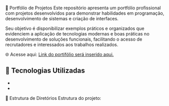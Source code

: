 📌 Portfólio de Projetos
Este repositório apresenta um portfólio profissional com projetos desenvolvidos para demonstrar habilidades em programação, desenvolvimento de sistemas e criação de interfaces.

Seu objetivo é disponibilizar exemplos práticos e organizados que evidenciem a aplicação de tecnologias modernas e boas práticas no desenvolvimento de soluções funcionais, facilitando o acesso de recrutadores e interessados aos trabalhos realizados.

🌐 Acesse aqui: [Link do portifólio será inserido aqui.](https://www.figma.com/design/M6GRFmiXeLHltAkO5xO0PH/LABORAT%C3%93RIO-DE-DESENVOLVIMENTO?node-id=1-3&t=hYsukYMv1ZaWR3uL-1)

🚀 Tecnologias Utilizadas
-
-
-

📂 Estrutura de Diretórios
Estrutura do projeto:
